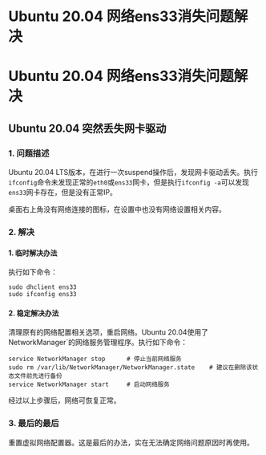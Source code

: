 # Ubuntu 20.04 网络ens33消失问题解决



# Ubuntu 20.04 网络ens33消失问题解决

## Ubuntu 20.04 突然丢失网卡驱动

### 1. 问题描述

Ubuntu 20.04 LTS版本，在进行一次suspend操作后，发现网卡驱动丢失。执行`ifconfig`命令未发现正常的`eth0`或`ens33`网卡，但是执行`ifconfig -a`可以发现`ens33`网卡存在，但是没有正常IP。

桌面右上角没有网络连接的图标，在设置中也没有网络设置相关内容。

### 2. 解决

#### 1. 临时解决办法

执行如下命令：

```shell
sudo dhclient ens33
sudo ifconfig ens33
```

#### 2. 稳定解决办法

清理原有的网络配置相关选项，重启网络。Ubuntu 20.04使用了NetworkManager`的网络服务管理程序。执行如下命令：

```shell
service NetworkManager stop      # 停止当前网络服务
sudo rm /var/lib/NetworkManager/NetworkManager.state	# 建议在删除该状态文件前先进行备份
service NetworkManager start     # 启动网络服务
```

经过以上步骤后，网络可恢复正常。

### 3. 最后的最后

重置虚拟网络配置器。这是最后的办法，实在无法确定网络问题原因时再使用。



